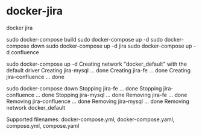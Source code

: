 # docker-jira
docker jira

sudo docker-compose build
sudo docker-compose up -d
sudo docker-compose down
sudo docker-compose up -d jira
sudo docker-compose up -d confluence

sudo docker-compose up -d
Creating network "docker_default" with the default driver
Creating jira-mysql ... done
Creating jira-fe         ... done
Creating jira-confluence ... done

sudo docker-compose down
Stopping jira-fe         ... done
Stopping jira-confluence ... done
Stopping jira-mysql      ... done
Removing jira-fe         ... done
Removing jira-confluence ... done
Removing jira-mysql      ... done
Removing network docker_default

Supported filenames: docker-compose.yml, docker-compose.yaml, compose.yml, compose.yaml
